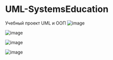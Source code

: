 # UML-SystemsEducation
 Учебный проект UML и ООП
 ![image](https://user-images.githubusercontent.com/62895333/164970194-a134e66e-5cdf-49de-bb57-8d614f3a4c74.png)

![image](https://user-images.githubusercontent.com/62895333/164970270-625133ff-83f5-440a-bd49-5daf8a84933c.png)

![image](https://user-images.githubusercontent.com/62895333/164970327-b17c0007-5282-40be-91ef-248968659e7d.png)


![image](https://user-images.githubusercontent.com/62895333/163705293-29e262f3-0267-4b54-a62b-aa5dd35a9d9c.png)
